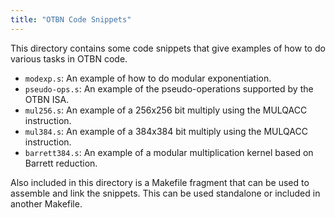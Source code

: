 ```yaml
---
title: "OTBN Code Snippets"
---
```


This directory contains some code snippets that give examples of how
to do various tasks in OTBN code.

- `modexp.s`: An example of how to do modular exponentiation.
- `pseudo-ops.s`: An example of the pseudo-operations supported by the OTBN ISA.
- `mul256.s`: An example of a 256x256 bit multiply using the MULQACC
  instruction.
- `mul384.s`: An example of a 384x384 bit multiply using the MULQACC
  instruction.
- `barrett384.s`: An example of a modular multiplication kernel based on
  Barrett reduction.

Also included in this directory is a Makefile fragment that can be
used to assemble and link the snippets. This can be used standalone or
included in another Makefile.

